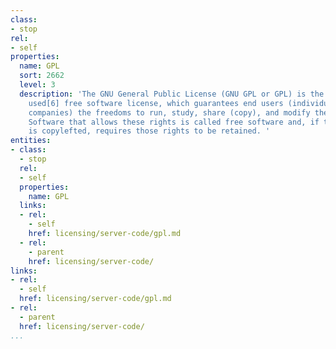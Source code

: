 ```yaml
---
class:
- stop
rel:
- self
properties:
  name: GPL
  sort: 2662
  level: 3
  description: 'The GNU General Public License (GNU GPL or GPL) is the most widely
    used[6] free software license, which guarantees end users (individuals, organizations,
    companies) the freedoms to run, study, share (copy), and modify the software.
    Software that allows these rights is called free software and, if the software
    is copylefted, requires those rights to be retained. '
entities:
- class:
  - stop
  rel:
  - self
  properties:
    name: GPL
  links:
  - rel:
    - self
    href: licensing/server-code/gpl.md
  - rel:
    - parent
    href: licensing/server-code/
links:
- rel:
  - self
  href: licensing/server-code/gpl.md
- rel:
  - parent
  href: licensing/server-code/
...
```

